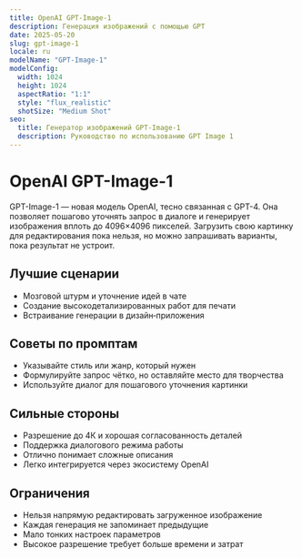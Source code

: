 ```yaml
---
title: OpenAI GPT-Image-1
description: Генерация изображений с помощью GPT
date: 2025-05-20
slug: gpt-image-1
locale: ru
modelName: "GPT-Image-1"
modelConfig:
  width: 1024
  height: 1024
  aspectRatio: "1:1"
  style: "flux_realistic"
  shotSize: "Medium Shot"
seo:
  title: Генератор изображений GPT-Image-1
  description: Руководство по использованию GPT Image 1
---
```


# OpenAI GPT-Image-1

GPT-Image-1 — новая модель OpenAI, тесно связанная с GPT-4. Она позволяет
пошагово уточнять запрос в диалоге и генерирует изображения вплоть до
4096×4096 пикселей. Загрузить свою картинку для редактирования пока нельзя, но
можно запрашивать варианты, пока результат не устроит.

## Лучшие сценарии

- Мозговой штурм и уточнение идей в чате
- Создание высокодетализированных работ для печати
- Встраивание генерации в дизайн‑приложения

## Советы по промптам

- Указывайте стиль или жанр, который нужен
- Формулируйте запрос чётко, но оставляйте место для творчества
- Используйте диалог для пошагового уточнения картинки

## Сильные стороны

- Разрешение до 4К и хорошая согласованность деталей
- Поддержка диалогового режима работы
- Отлично понимает сложные описания
- Легко интегрируется через экосистему OpenAI

## Ограничения

- Нельзя напрямую редактировать загруженное изображение
- Каждая генерация не запоминает предыдущие
- Мало тонких настроек параметров
- Высокое разрешение требует больше времени и затрат
